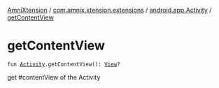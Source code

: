 [AmniXtension](../../index.md) / [com.amnix.xtension.extensions](../index.md) / [android.app.Activity](index.md) / [getContentView](./get-content-view.md)

# getContentView

`fun `[`Activity`](https://developer.android.com/reference/android/app/Activity.html)`.getContentView(): `[`View`](https://developer.android.com/reference/android/view/View.html)`?`

get #contentView of the Activity


